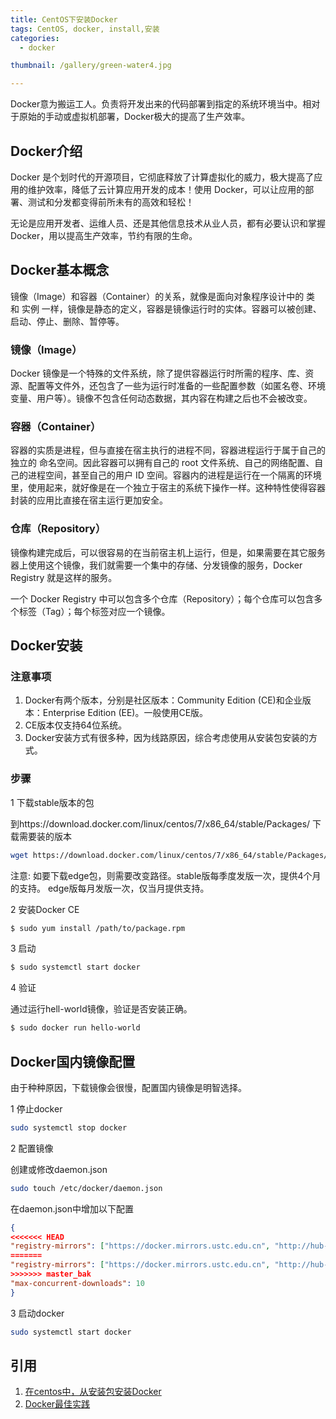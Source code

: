 ```yaml
---
title: CentOS下安装Docker
tags: CentOS, docker, install,安装
categories: 
  - docker

thumbnail: /gallery/green-water4.jpg

---
```

Docker意为搬运工人。负责将开发出来的代码部署到指定的系统环境当中。相对于原始的手动或虚拟机部署，Docker极大的提高了生产效率。

<!-- more -->

## Docker介绍

Docker 是个划时代的开源项目，它彻底释放了计算虚拟化的威力，极大提高了应用的维护效率，降低了云计算应用开发的成本！使用 Docker，可以让应用的部署、测试和分发都变得前所未有的高效和轻松！

无论是应用开发者、运维人员、还是其他信息技术从业人员，都有必要认识和掌握 Docker，用以提高生产效率，节约有限的生命。

## Docker基本概念

镜像（Image）和容器（Container）的关系，就像是面向对象程序设计中的 类 和 实例 一样，镜像是静态的定义，容器是镜像运行时的实体。容器可以被创建、启动、停止、删除、暂停等。

### 镜像（Image）

Docker 镜像是一个特殊的文件系统，除了提供容器运行时所需的程序、库、资源、配置等文件外，还包含了一些为运行时准备的一些配置参数（如匿名卷、环境变量、用户等）。镜像不包含任何动态数据，其内容在构建之后也不会被改变。

### 容器（Container）

容器的实质是进程，但与直接在宿主执行的进程不同，容器进程运行于属于自己的独立的 命名空间。因此容器可以拥有自己的 root 文件系统、自己的网络配置、自己的进程空间，甚至自己的用户 ID 空间。容器内的进程是运行在一个隔离的环境里，使用起来，就好像是在一个独立于宿主的系统下操作一样。这种特性使得容器封装的应用比直接在宿主运行更加安全。

### 仓库（Repository）

镜像构建完成后，可以很容易的在当前宿主机上运行，但是，如果需要在其它服务器上使用这个镜像，我们就需要一个集中的存储、分发镜像的服务，Docker Registry 就是这样的服务。

一个 Docker Registry 中可以包含多个仓库（Repository）；每个仓库可以包含多个标签（Tag）；每个标签对应一个镜像。



## Docker安装

### 注意事项
1. Docker有两个版本，分别是社区版本：Community Edition (CE)和企业版本：Enterprise Edition (EE)。一般使用CE版。
2. CE版本仅支持64位系统。
3. Docker安装方式有很多种，因为线路原因，综合考虑使用从安装包安装的方式。

### 步骤

1 下载stable版本的包 

到https://download.docker.com/linux/centos/7/x86_64/stable/Packages/ 下载需要装的版本
```bash
wget https://download.docker.com/linux/centos/7/x86_64/stable/Packages/package.rpm
```

注意: 如要下载edge包，则需要改变路径。stable版每季度发版一次，提供4个月的支持。
edge版每月发版一次，仅当月提供支持。

2 安装Docker CE  

```bash
$ sudo yum install /path/to/package.rpm
```

3 启动

```bash
$ sudo systemctl start docker
```

4 验证

通过运行hell-world镜像，验证是否安装正确。

```bash
$ sudo docker run hello-world
```

## Docker国内镜像配置

由于种种原因，下载镜像会很慢，配置国内镜像是明智选择。

1 停止docker

```bash
sudo systemctl stop docker
```

2 配置镜像

创建或修改daemon.json
```bash
sudo touch /etc/docker/daemon.json
```

在daemon.json中增加以下配置
```json
{
<<<<<<< HEAD
"registry-mirrors": ["https://docker.mirrors.ustc.edu.cn", "http://hub-mirror.c.163.com"],
=======
"registry-mirrors": ["https://docker.mirrors.ustc.edu.cn", "http://hub-mirror.c.163.com","https://registry.docker-cn.com"],
>>>>>>> master_bak
"max-concurrent-downloads": 10
}
```

3 启动docker

```bash
sudo systemctl start docker
```




## 引用
1. [在centos中，从安装包安装Docker](https://docs.docker.com/install/linux/docker-ce/centos/#upgrade-docker-ce)
2. [Docker最佳实践](https://docker_practice.gitee.io/introduction/what.html)
